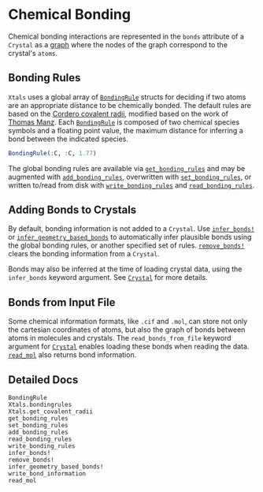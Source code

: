 # Chemical Bonding

Chemical bonding interactions are represented in the `bonds` attribute of a `Crystal` as a [graph](https://github.com/JuliaGraphs/MetaGraphs.jl) where the nodes of the graph correspond to the crystal's `atoms`.

## Bonding Rules

`Xtals` uses a global array of [`BondingRule`](@ref) structs for deciding if two atoms are an appropriate distance to be chemically bonded.  The default rules are based on the [Cordero covalent radii](doi.org/10.1039/B801115J), modified based on the work of [Thomas Manz](doi.org/10.1039/c9ra07327b).  Each [`BondingRule`](@ref) is composed of two chemical species symbols and a floating point value, the maximum distance for inferring a bond between the indicated species.

```julia
BondingRule(:C, :C, 1.77)
```

The global bonding rules are available via [`get_bonding_rules`](@ref) and may be augmented with [`add_bonding_rules`](@ref), overwritten with [`set_bonding_rules`](@ref), or written to/read from disk with [`write_bonding_rules`](@ref) and [`read_bonding_rules`](@ref).

## Adding Bonds to Crystals

By default, bonding information is not added to a `Crystal`.  Use [`infer_bonds!`](@ref) or [`infer_geometry_based_bonds`](@ref) to automatically infer plausible bonds using the global bonding rules, or another specified set of rules.  [`remove_bonds!`](@ref) clears the bonding information from a `Crystal`.

Bonds may also be inferred at the time of loading crystal data, using the `infer_bonds` keyword argument.  See [`Crystal`](@ref) for more details.

## Bonds from Input File

Some chemical information formats, like `.cif` and `.mol`, can store not only the cartesian coordinates of atoms, but also the graph of bonds between atoms in molecules and crystals.  The `read_bonds_from_file` keyword argument for [`Crystal`](@ref) enables loading these bonds when reading the data.  [`read_mol`](@ref) also returns bond information.

## Detailed Docs

```@docs
BondingRule
Xtals.bondingrules
Xtals.get_covalent_radii
get_bonding_rules
set_bonding_rules
add_bonding_rules
read_bonding_rules
write_bonding_rules
infer_bonds!
remove_bonds!
infer_geometry_based_bonds!
write_bond_information
read_mol
```
